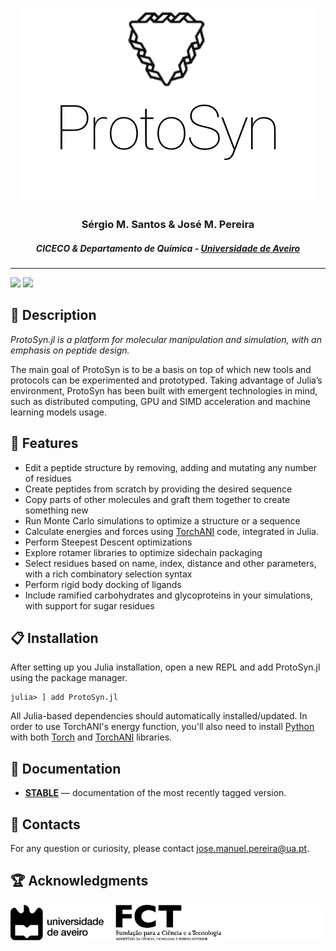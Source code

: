 <p align="center"> 
  <img src="./docs/src/assets/logo-white.png" alt="Logo">
</p>
<h3 align="center"> Sérgio M. Santos & José M. Pereira </h3>
<h5 align="center"> CICECO & Departamento de Química - <a href="https://www.ua.pt//">Universidade de Aveiro</a></h5>


---


[![][docs-stable-img]][docs-stable-url] [![][build-status-img]][build-status-url]

## :scroll: Description

_ProtoSyn.jl is a platform for molecular manipulation and simulation, with an emphasis on peptide design._

The main goal of ProtoSyn is to be a basis on top of which new tools and protocols can be experimented and prototyped. Taking advantage of Julia’s environment, ProtoSyn has been built with emergent technologies in mind, such as distributed computing, GPU and SIMD acceleration and machine learning models usage.


## :round_pushpin: Features

* Edit a peptide structure by removing, adding and mutating any number of residues
* Create peptides from scratch by providing the desired sequence
* Copy parts of other molecules and graft them together to create something new
* Run Monte Carlo simulations to optimize a structure or a sequence
* Calculate energies and forces using [TorchANI](https://github.com/aiqm/torchani) code, integrated in Julia.
* Perform Steepest Descent optimizations
* Explore rotamer libraries to optimize sidechain packaging
* Select residues based on name, index, distance and other parameters, with a rich combinatory selection syntax
* Perform rigid body docking of ligands
* Include ramified carbohydrates and glycoproteins in your simulations, with support for sugar residues 


## :clipboard: Installation

After setting up you Julia installation, open a new REPL and add ProtoSyn.jl using the package manager.

```@julia
julia> ] add ProtoSyn.jl
```

All Julia-based dependencies should automatically installed/updated. In order to use TorchANI's energy function, you'll also need to install [Python](https://www.python.org/downloads/) with both [Torch](https://pytorch.org/get-started/locally/) and [TorchANI](https://aiqm.github.io/torchani/start.html) libraries.


## :book: Documentation

- [**STABLE**][docs-stable-url] &mdash; documentation of the most recently tagged version.


## :email: Contacts

For any question or curiosity, please contact jose.manuel.pereira@ua.pt.


## :trophy: Acknowledgments

<p align="center"> 
  <img src="./docs/src/assets/ProtoSyn-acknowledgments.png" alt="Logo">
</p>


[docs-stable-img]: https://img.shields.io/badge/docs-stable-blue.svg
[docs-stable-url]: https://sergio-santos-group.github.io/ProtoSyn.jl/stable

[build-status-img]: https://travis-ci.org/sergio-santos-group/ProtoSyn.jl.svg?branch=master
[build-status-url]: https://travis-ci.org/sergio-santos-group/ProtoSyn.jl
